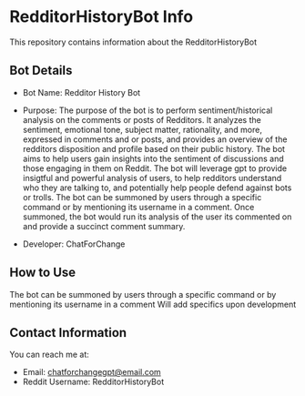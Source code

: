 # RedditorHistoryBot Info

This repository contains information about the RedditorHistoryBot

## Bot Details

- Bot Name: Redditor History Bot
- Purpose: The purpose of the bot is to perform sentiment/historical analysis on the comments or posts of Redditors. It analyzes the sentiment, emotional tone, subject matter, rationality, and more,  expressed in comments and or posts, and provides an overview of the redditors disposition and profile based on their public history. The bot aims to help users gain insights into the sentiment of discussions and those engaging in them on Reddit. The bot will leverage gpt to provide insigtful and powerful analysis of users, to help redditors understand who they are talking to, and potentially help people defend against bots or trolls. The bot can be summoned by users through a specific command or by mentioning its username in a comment. Once summoned, the bot would run its analysis of the user its commented on and provide a succinct comment summary.

- Developer: ChatForChange

## How to Use
The bot can be summoned by users through a specific command or by mentioning its username in a comment Will add specifics upon development

## Contact Information

You can reach me at:

- Email: chatforchangegpt@email.com
- Reddit Username: RedditorHistoryBot
